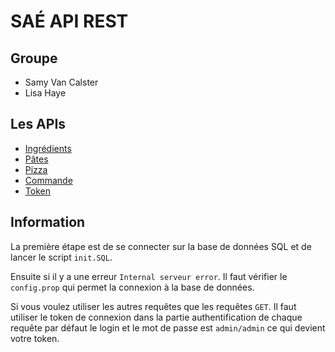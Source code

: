 # SAÉ API REST

## Groupe
- Samy Van Calster
- Lisa Haye

## Les APIs

- [Ingrédients](./doc/Ingredients.md)
- [Pâtes](./doc/Pates.md)
- [Pizza](./doc/Pizzas.md)
- [Commande](./doc/Commandes.md)
- [Token](./doc/Tokens.md)

## Information

La première étape est de se connecter sur la base de données SQL et de lancer le script `init.SQL`.

Ensuite si il y a une erreur `Internal serveur error`. Il faut vérifier le `config.prop` qui permet la connexion à la base de données.

Si vous voulez utiliser les autres requêtes que les requêtes `GET`. Il faut utiliser le token de connexion dans la partie authentification de chaque requête par défaut le login et le mot de passe est `admin/admin` ce qui devient votre token.